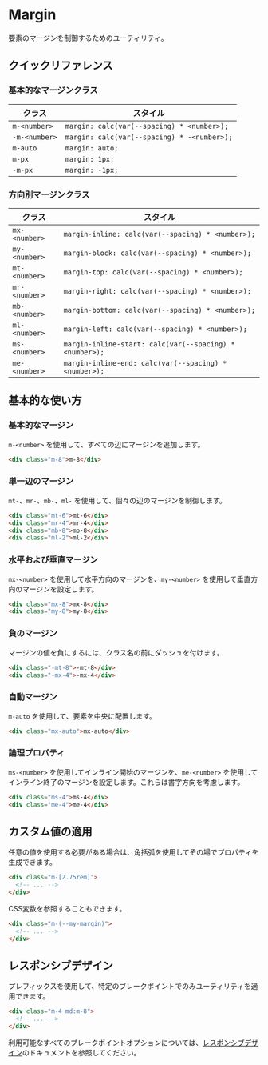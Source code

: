 # Margin

要素のマージンを制御するためのユーティリティ。

## クイックリファレンス

### 基本的なマージンクラス

| クラス | スタイル |
|-------|--------|
| `m-<number>` | `margin: calc(var(--spacing) * <number>);` |
| `-m-<number>` | `margin: calc(var(--spacing) * -<number>);` |
| `m-auto` | `margin: auto;` |
| `m-px` | `margin: 1px;` |
| `-m-px` | `margin: -1px;` |

### 方向別マージンクラス

| クラス | スタイル |
|-------|--------|
| `mx-<number>` | `margin-inline: calc(var(--spacing) * <number>);` |
| `my-<number>` | `margin-block: calc(var(--spacing) * <number>);` |
| `mt-<number>` | `margin-top: calc(var(--spacing) * <number>);` |
| `mr-<number>` | `margin-right: calc(var(--spacing) * <number>);` |
| `mb-<number>` | `margin-bottom: calc(var(--spacing) * <number>);` |
| `ml-<number>` | `margin-left: calc(var(--spacing) * <number>);` |
| `ms-<number>` | `margin-inline-start: calc(var(--spacing) * <number>);` |
| `me-<number>` | `margin-inline-end: calc(var(--spacing) * <number>);` |

## 基本的な使い方

### 基本的なマージン

`m-<number>` を使用して、すべての辺にマージンを追加します。

```html
<div class="m-8">m-8</div>
```

### 単一辺のマージン

`mt-`、`mr-`、`mb-`、`ml-` を使用して、個々の辺のマージンを制御します。

```html
<div class="mt-6">mt-6</div>
<div class="mr-4">mr-4</div>
<div class="mb-8">mb-8</div>
<div class="ml-2">ml-2</div>
```

### 水平および垂直マージン

`mx-<number>` を使用して水平方向のマージンを、`my-<number>` を使用して垂直方向のマージンを設定します。

```html
<div class="mx-8">mx-8</div>
<div class="my-8">my-8</div>
```

### 負のマージン

マージンの値を負にするには、クラス名の前にダッシュを付けます。

```html
<div class="-mt-8">-mt-8</div>
<div class="-mx-4">-mx-4</div>
```

### 自動マージン

`m-auto` を使用して、要素を中央に配置します。

```html
<div class="mx-auto">mx-auto</div>
```

### 論理プロパティ

`ms-<number>` を使用してインライン開始のマージンを、`me-<number>` を使用してインライン終了のマージンを設定します。これらは書字方向を考慮します。

```html
<div class="ms-4">ms-4</div>
<div class="me-4">me-4</div>
```

## カスタム値の適用

任意の値を使用する必要がある場合は、角括弧を使用してその場でプロパティを生成できます。

```html
<div class="m-[2.75rem]">
  <!-- ... -->
</div>
```

CSS変数を参照することもできます。

```html
<div class="m-(--my-margin)">
  <!-- ... -->
</div>
```

## レスポンシブデザイン

プレフィックスを使用して、特定のブレークポイントでのみユーティリティを適用できます。

```html
<div class="m-4 md:m-8">
  <!-- ... -->
</div>
```

利用可能なすべてのブレークポイントオプションについては、[レスポンシブデザイン](/docs/responsive-design)のドキュメントを参照してください。
